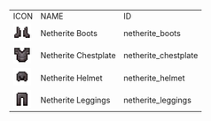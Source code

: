 <table>
	<tablebody>
		<tr>
			<td>ICON</td>
			<td>NAME</td>
			<td>ID</td>
		</tr>
		<tr>
			<td><img src="../../mc_icon/combat/netherite_boots.png"></td>
			<td>Netherite Boots</td>
			<td>netherite_boots</td>
		</tr>
		<tr>
			<td><img src="../../mc_icon/combat/netherite_chestplate.png"></td>
			<td>Netherite Chestplate</td>
			<td>netherite_chestplate</td>
		</tr>
		<tr>
			<td><img src="../../mc_icon/combat/netherite_helmet.png"></td>
			<td>Netherite Helmet</td>
			<td>netherite_helmet</td>
		</tr>
		<tr>
			<td><img src="../../mc_icon/combat/netherite_leggings.png"></td>
			<td>Netherite Leggings</td>
			<td>netherite_leggings</td>
		</tr>
	</tablebody>
</table>